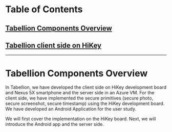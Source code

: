 # Table of Contents

## [Tabellion Components Overview](Info/tabellion_components_overview.md#tabellion-components-overview)

## [Tabellion client side on HiKey](https://github.com/trusslab/tabellion/tree/in_work/Info/tabellion_client_side_on_hikey.md)

------

# Tabellion Components Overview

In Tabellion, we have developed the client side on HiKey development board and Nexus 5X smartphone and the server side in an Azure VM.
For the client side, we have implemented the secure primitives (secure photo, secure screenshot, secure timestamp) using the HiKey development board.
We have developed an Android Application for the user study.

We will first cover the implementation on the HiKey board.
Next, we will introduce the Android app and the server side.